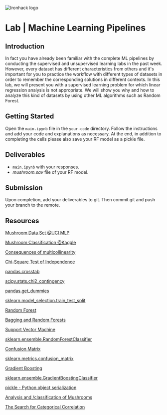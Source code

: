 ![Ironhack logo](https://i.imgur.com/1QgrNNw.png)

# Lab | Machine Learning Pipelines

## Introduction

In fact you have already been familiar with the complete ML pipelines by conducting the supervised and unsupervised learning labs in the past week. However, every dataset has different characteristics from others and it's important for you to practice the workflow with different types of datasets in order to remember the corresponding solutions in different contexts. In this lab, we will present you with a supervised learning problem for which linear regression analysis is not appropriate. We will show you why and how to analyze this kind of datasets by using other ML algorithms such as Random Forest.

## Getting Started

Open the `main.ipynb` file in the `your-code` directory. Follow the instructions and add your code and explanations as necessary. At the end, in addition to completing the cells please also save your RF model as a pickle file.

## Deliverables

- `main.ipynb` with your responses.
- *mushroom.sav* file of your RF model.

## Submission

Upon completion, add your deliverables to git. Then commit git and push your branch to the remote.

## Resources

[Mushroom Data Set @UCI MLP](https://archive.ics.uci.edu/ml/datasets/mushroom)

[Mushroom Classification @Kaggle](https://www.kaggle.com/uciml/mushroom-classification)

[Consequences of multicollinearity](https://en.wikipedia.org/wiki/Multicollinearity#Consequences_of_multicollinearity)

[Chi-Square Test of Independence](https://onlinecourses.science.psu.edu/stat500/node/56/)

[pandas.crosstab](https://pandas.pydata.org/pandas-docs/stable/generated/pandas.crosstab.html)

[scipy.stats.chi2_contingency](https://docs.scipy.org/doc/scipy-0.15.1/reference/generated/scipy.stats.chi2_contingency.html)

[pandas.get_dummies](https://pandas.pydata.org/pandas-docs/stable/generated/pandas.get_dummies.html)

[sklearn.model_selection.train_test_split](https://scikit-learn.org/stable/modules/generated/sklearn.model_selection.train_test_split.html)

[Random Forest](https://en.wikipedia.org/wiki/Random_forest)

[Bagging and Random Forests](https://onlinecourses.science.psu.edu/stat857/node/179/)

[Support Vector Machine](https://en.wikipedia.org/wiki/Support_vector_machine)

[sklearn.ensemble.RandomForestClassifier]([documentation](https://scikit-learn.org/stable/modules/generated/sklearn.ensemble.RandomForestClassifier.html))

[Confusion Matrix](https://en.wikipedia.org/wiki/Confusion_matrix)

[sklearn.metrics.confusion_matrix](https://scikit-learn.org/stable/modules/generated/sklearn.metrics.confusion_matrix.html)

[Gradient Boosting](http://blog.kaggle.com/2017/01/23/a-kaggle-master-explains-gradient-boosting/)

[sklearn.ensemble.GradientBoostingClassifier](https://scikit-learn.org/stable/modules/generated/sklearn.ensemble.GradientBoostingClassifier.html)

[pickle - Python object serialization](https://docs.python.org/3/library/pickle.html)

[Analysis and /classification of Mushrooms](https://www.kaggle.com/haimfeld87/analysis-and-classification-of-mushrooms)

[The Search for Categorical Correlation](https://towardsdatascience.com/the-search-for-categorical-correlation-a1cf7f1888c9)
